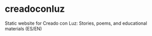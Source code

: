 # creadoconluz
Static website for Creado con Luz: Stories, poems, and educational materials (ES/EN)
